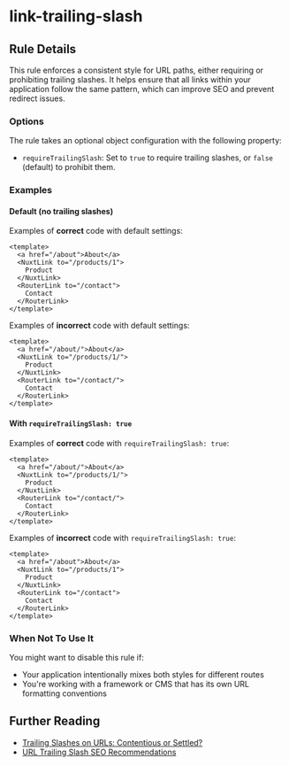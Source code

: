 # link-trailing-slash

## Rule Details

This rule enforces a consistent style for URL paths, either requiring or prohibiting trailing slashes. It helps ensure that all links within your application follow the same pattern, which can improve SEO and prevent redirect issues.

### Options

The rule takes an optional object configuration with the following property:

* `requireTrailingSlash`: Set to `true` to require trailing slashes, or `false` (default) to prohibit them.

### Examples

#### Default (no trailing slashes)

Examples of **correct** code with default settings:

```vue
<template>
  <a href="/about">About</a>
  <NuxtLink to="/products/1">
    Product
  </NuxtLink>
  <RouterLink to="/contact">
    Contact
  </RouterLink>
</template>
```

Examples of **incorrect** code with default settings:

```vue
<template>
  <a href="/about/">About</a>
  <NuxtLink to="/products/1/">
    Product
  </NuxtLink>
  <RouterLink to="/contact/">
    Contact
  </RouterLink>
</template>
```

#### With `requireTrailingSlash: true`

Examples of **correct** code with `requireTrailingSlash: true`:

```vue
<template>
  <a href="/about/">About</a>
  <NuxtLink to="/products/1/">
    Product
  </NuxtLink>
  <RouterLink to="/contact/">
    Contact
  </RouterLink>
</template>
```

Examples of **incorrect** code with `requireTrailingSlash: true`:

```vue
<template>
  <a href="/about">About</a>
  <NuxtLink to="/products/1">
    Product
  </NuxtLink>
  <RouterLink to="/contact">
    Contact
  </RouterLink>
</template>
```

### When Not To Use It

You might want to disable this rule if:
- Your application intentionally mixes both styles for different routes
- You're working with a framework or CMS that has its own URL formatting conventions

## Further Reading

- [Trailing Slashes on URLs: Contentious or Settled?](https://www.searchenginejournal.com/trailing-slashes-urls/370756/)
- [URL Trailing Slash SEO Recommendations](https://ahrefs.com/blog/trailing-slash/)
